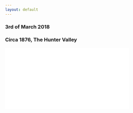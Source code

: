 ```yaml
---
layout: default
---
```


<h3 class="fancy">3rd of March 2018</h3>
<h3 class="fancy">Circa 1876, The Hunter Valley</h3>

<iframe style="margin: 0 auto; border: none; height: 200px; width: 80%;" src="//www.google.com/maps/embed/v1/place?q=64%20Halls%20Rd,%20Pokolbin%20NSW%202320&zoom=17&key=AIzaSyCr0Q1Dw3aEjbs_ThsrQwZ4RRHJCrZbG1w">
</iframe>
